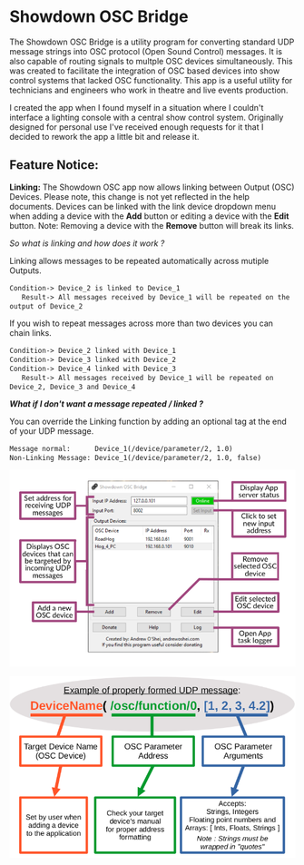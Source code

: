 # Showdown OSC Bridge
The Showdown OSC Bridge is a utility program for converting standard UDP message strings into OSC protocol (Open Sound Control) messages. It is also capable of routing signals to multple OSC devices simultaneously. This was created to facilitate the integration of OSC based devices into show control systems that lacked OSC functionality. This app is a useful utility for technicians and engineers who work in theatre and live events production.

I created the app when I found myself in a situation where I couldn't interface a lighting console with a central show control system. Originally designed for personal use I've received enough requests for it that I decided to rework the app a little bit and release it.

## Feature Notice:
**Linking:**
The Showdown OSC app now allows linking between Output (OSC) Devices. Please note, this change is not yet reflected in the help documents. Devices can be linked with the link device dropdown menu when adding a device with the **Add** button or editing a device with the **Edit** button.
Note: Removing a device with the **Remove** button will break its links.

*So what is linking and how does it work ?*

Linking allows messages to be repeated automatically across mutiple Outputs.
```
Condition-> Device_2 is linked to Device_1
   Result-> All messages received by Device_1 will be repeated on the output of Device_2
```
If you wish to repeat messages across more than two devices you can chain links.
```
Condition-> Device_2 linked with Device_1
Condition-> Device_3 linked with Device_2
Condition-> Device_4 linked with Device_3
   Result-> All messages received by Device_1 will be repeated on Device_2, Device_3 and Device_4
```

**_What if I don't want a message repeated / linked ?_**

You can override the Linking function by adding an optional tag at the end of your UDP message.
```
Message normal:      Device_1(/device/parameter/2, 1.0)
Non-Linking Message: Device_1(/device/parameter/2, 1.0, false)
```

![](Interface_Help.png)

![](Message_Help.png)
